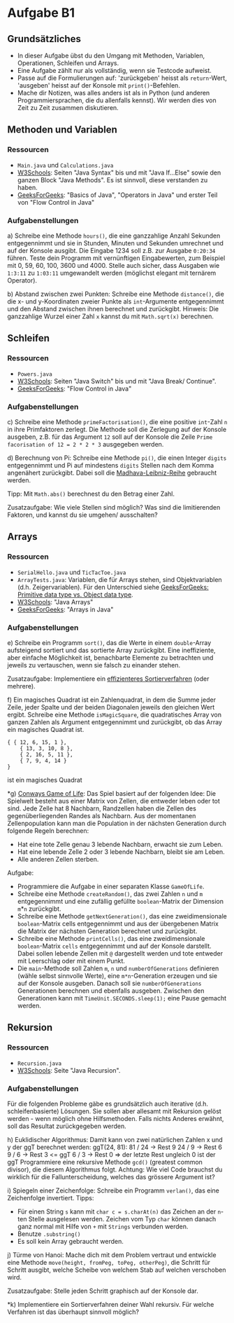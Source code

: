 # Aufgabe B1

## Grundsätzliches
- In dieser Aufgabe übst du den Umgang mit Methoden, Variablen, Operationen, Schleifen und Arrays.
- Eine Aufgabe zählt nur als vollständig, wenn sie Testcode aufweist.
- Passe auf die Formulierungen auf: 'zurückgeben' heisst als `return`-Wert, 'ausgeben' heisst auf der Konsole mit `print()`-Befehlen.
- Mache dir Notizen, was alles anders ist als in Python (und anderen Programmiersprachen, die du allenfalls kennst). Wir werden dies von Zeit zu Zeit zusammen diskutieren.

## Methoden und Variablen

### Ressourcen

- `Main.java` und `Calculations.java`
- [W3Schools](https://www.w3schools.com/java): Seiten "Java Syntax" bis und mit "Java If...Else" sowie den ganzen Block "Java Methods". Es ist sinnvoll, diese verstanden zu haben.
- [GeeksForGeeks](https://www.geeksforgeeks.org/java/): "Basics of Java", "Operators in Java" und erster Teil von "Flow Control in Java"

### Aufgabenstellungen

a) Schreibe eine Methode `hours()`, die eine ganzzahlige Anzahl Sekunden entgegennimmt und sie in Stunden, Minuten und Sekunden umrechnet und auf der Konsole ausgibt. Die Eingabe 1234 soll z.B. zur Ausgabe `0:20:34` führen. Teste dein Programm mit vernünftigen Eingabewerten, zum Beispiel mit 0, 59, 60, 100, 3600 und 4000. Stelle auch sicher, dass Ausgaben wie `1:3:11` zu `1:03:11` umgewandelt werden (möglichst elegant mit ternärem Operator).

b) Abstand zwischen zwei Punkten: Schreibe eine Methode `distance()`, die die x- und y-Koordinaten zweier Punkte als `int`-Argumente entgegennimmt und den Abstand zwischen ihnen berechnet und zurückgibt.
Hinweis: Die ganzzahlige Wurzel einer Zahl `x` kannst du mit `Math.sqrt(x)` berechnen.

## Schleifen

### Ressourcen

- `Powers.java`
- [W3Schools](https://www.w3schools.com/java): Seiten "Java Switch" bis und mit "Java Break/ Continue".
- [GeeksForGeeks](https://www.geeksforgeeks.org/java/): "Flow Control in Java"

### Aufgabenstellungen

c) Schreibe eine Methode `primeFactorisation()`, die eine positive `int`-Zahl `n` in ihre Primfaktoren zerlegt. Die Methode soll die Zerlegung auf der Konsole ausgeben, z.B. für das Argument `12` soll auf der Konsole die Zeile `Prime facorisation of 12 = 2 * 2 * 3` ausgegeben werden.

d) Berechnung von Pi:
Schreibe eine Methode `pi()`, die einen Integer `digits` entgegennimmt und Pi auf mindestens `digits` Stellen nach dem Komma angenähert zurückgibt. Dabei soll die [Madhava-Leibniz-Reihe](https://de.wikipedia.org/wiki/Leibniz-Reihe) gebraucht werden.

Tipp: Mit `Math.abs()` berechnest du den Betrag einer Zahl.

Zusatzaufgabe: Wie viele Stellen sind möglich? Was sind die limitierenden Faktoren, und kannst du sie umgehen/ ausschalten?

## Arrays

### Ressourcen

- `SerialHello.java` und `TicTacToe.java`
- `ArrayTests.java`: Variablen, die für Arrays stehen, sind Objektvariablen (d.h. Zeigervariablen). Für den Unterschied siehe [GeeksForGeeks: Primitive data type vs. Object data type](https://www.geeksforgeeks.org/primitive-data-type-vs-object-data-type-in-java-with-examples/).
- [W3Schools](https://www.w3schools.com/java): "Java Arrays"
- [GeeksForGeeks](https://www.geeksforgeeks.org/java/): "Arrays in Java"

### Aufgabenstellungen

e) Schreibe ein Programm `sort()`, das die Werte in einem `double`-Array aufsteigend sortiert und das sortierte Array zurückgibt. Eine ineffiziente, aber einfache Möglichkeit ist, benachbarte Elemente zu betrachten und jeweils zu vertauschen, wenn sie falsch zu einander stehen.

Zusatzaufgabe: Implementiere ein [effizienteres Sortierverfahren](https://www.toptal.com/developers/sorting-algorithms) (oder mehrere).

f) Ein magisches Quadrat ist ein Zahlenquadrat, in dem die Summe jeder Zeile, jeder Spalte und der beiden Diagonalen jeweils den gleichen Wert ergibt. Schreibe eine Methode `isMagicSquare`, die quadratisches Array von ganzen Zahlen als Argument entgegennimmt und zurückgibt, ob das Array ein magisches Quadrat ist.

```
{ { 12, 6, 15, 1 },
    { 13, 3, 10, 8 },
    { 2, 16, 5, 11 },
    { 7, 9, 4, 14 }
}
```
        
ist ein magisches Quadrat

*g) [Conways Game of Life](https://en.wikipedia.org/wiki/Conway's_Game_of_Life): Das Spiel basiert auf der folgenden Idee: Die Spielwelt besteht aus einer Matrix von Zellen, die entweder leben oder tot sind. Jede Zelle hat 8 Nachbarn, Randzellen haben die Zellen des gegenüberliegenden Randes als Nachbarn. Aus der momentanen Zellenpopulation kann man die Population in der nächsten Generation durch folgende Regeln berechnen:
   - Hat eine tote Zelle genau 3 lebende Nachbarn, erwacht sie zum Leben.
   - Hat eine lebende Zelle 2 oder 3 lebende Nachbarn, bleibt sie am Leben.
   - Alle anderen Zellen sterben.

Aufgabe:
   - Programmiere die Aufgabe in einer separaten Klasse `GameOfLife`.
   - Schreibe eine Methode `createRandom()`, das zwei Zahlen `n` und `m` entgegennimmt und eine zufällig gefüllte `boolean`-Matrix der Dimension `m`*`n` zurückgibt.
   - Schreibe eine Methode `getNextGeneration()`, das eine zweidimensionale `boolean`-Matrix cells entgegennimmt und aus der übergebenen Matrix die Matrix der nächsten Generation berechnet und zurückgibt.
   - Schreibe eine Methode `printCells()`, das eine zweidimensionale `boolean`-Matrix `cells` entgegennimmt und auf der Konsole darstellt. Dabei sollen lebende Zellen mit `@` dargestellt werden und tote entweder mit Leerschlag oder mit einem Punkt.
   - Die `main`-Methode soll Zahlen `m`, `n` und `numberOfGenerations` definieren (wähle selbst sinnvolle Werte), eine `m*n`-Generation erzeugen und sie auf der Konsole ausgeben. Danach soll sie `numberOfGenerations` Generationen berechnen und ebenfalls ausgeben. Zwischen den Generationen kann mit `TimeUnit.SECONDS.sleep(1);` eine Pause gemacht werden.

## Rekursion

### Ressourcen

- `Recursion.java`
- [W3Schools](https://www.w3schools.com/java): Seite "Java Recursion".

### Aufgabenstellungen
Für die folgenden Probleme gäbe es grundsätzlich auch iterative (d.h. schleifenbasierte) Lösungen. Sie sollen aber allesamt mit Rekursion gelöst werden - wenn möglich ohne Hilfsmethoden. 
Falls nichts Anderes erwähnt, soll das Resultat zurückgegeben werden.
 
h) Euklidischer Algorithmus: Damit kann von zwei natürlichen Zahlen x und y der ggT berechnet werden:
   ggT(24, 81):
   81 / 24 -> Rest 9
   24 / 9  -> Rest 6
   9 / 6   -> Rest 3 <= ggT
   6 / 3   -> Rest 0
   => der letzte Rest ungleich 0 ist der ggT
   Programmiere eine rekursive Methode `gcd()` (greatest common divisor), die diesem Algorithmus folgt.
   Achtung: Wie viel Code brauchst du wirklich für die Fallunterscheidung, welches das grössere Argument ist?
 
i) Spiegeln einer Zeichenfolge: Schreibe ein Programm `verlan()`, das eine Zeichenfolge invertiert.
   Tipps: 
   - Für einen String `s` kann mit `char c = s.charAt(n)` das Zeichen an der `n`-ten Stelle ausgelesen werden. Zeichen vom Typ `char` können danach ganz normal mit Hilfe von `+` mit `Strings` verbunden werden.
   - Benutze `.substring()`
   - Es soll kein Array gebraucht werden.
 
j) Türme von Hanoi: Mache dich mit dem Problem vertraut und entwickle eine Methode `move(height, fromPeg, toPeg, otherPeg)`, die Schritt für Schritt ausgibt, welche Scheibe von welchem Stab auf welchen verschoben wird.
 
   Zusatzaufgabe: Stelle jeden Schritt graphisch auf der Konsole dar.
 
*k) Implementiere ein Sortierverfahren deiner Wahl rekursiv. Für welche Verfahren ist das überhaupt sinnvoll möglich?